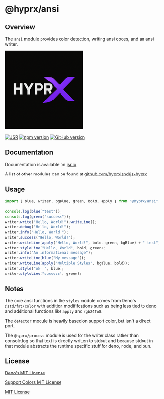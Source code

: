 # @hyprx/ansi

## Overview

The `ansi` module provides color detection, writing ansi
codes, and an ansi writer.

![logo](https://raw.githubusercontent.com/hyprxland/js-hyprx/refs/heads/main/assets/logo.png)

[![JSR](https://jsr.io/badges/@hyprx/ansi)](https://jsr.io/@hyprx/ansi)
[![npm version](https://badge.fury.io/js/@hyprx%2Fansi.svg)](https://badge.fury.io/js/@hyprx%2Fansi)
[![GitHub version](https://badge.fury.io/gh/hyprxland%2Fjs-hyprx.svg)](https://badge.fury.io/gh/hyprxland%2Fjs-hyprx)

## Documentation

Documentation is available on [jsr.io](https://jsr.io/@hyprx/ansi/doc)

A list of other modules can be found at [github.com/hyprxland/js-hyprx](https://github.com/hyprxland/js-hyprx)

## Usage

```typescript
import { blue, writer, bgBlue, green, bold, apply } from "@hyprx/ansi";

console.log(blue("test"));
console.log(green("success"));
writer.write("Hello, World!").writeLine();
writer.debug("Hello, World!");
writer.info("Hello, World!");
writer.success("Hello, World!");
writer.writeLine(apply("Hello, World!", bold, green, bgBlue) + " test");
writer.styleLine("Hello, World", bold, green);
writer.info("An informational message");
writer.writeLine(blue("My message"));
writer.writeLine(apply("Multiple Styles", bgBlue, bold));
writer.style("ok, ", blue);
writer.styleLine("success", green);
```

## Notes

The core ansi functions in the `styles` module comes from
Deno's `@std/fmt/color` with addition modififcations such as
being less tied to deno and additional functions like `apply`
and `rgb24To8`.

The `detector` module is heavily based on support color, but
isn't a direct port.

The `@hyprx/process` module is used for the writer class rather than
console.log so that text is directly written to stdout and because
stdout in that module abstracts the runtime specific stuff for deno,
node, and bun.

## License

[Deno's MIT License](https://jsr.io/@std/fmt/1.0.6/LICENSE)

[Support Colors MIT License](https://github.com/chalk/chalk/blob/main/license)

[MIT License](./LICENSE.md)
